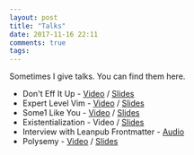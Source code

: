 ```yaml
---
layout: post
title: "Talks"
date: 2017-11-16 22:11
comments: true
tags:
---
```


Sometimes I give talks. You can find them here.

* Don't Eff It Up - [Video](https://www.youtube.com/watch?v=gUPuWHAt6SA) / [Slides](http://reasonablypolymorphic.com/dont-eff-it-up)
* Expert Level Vim - [Video](https://www.youtube.com/watch?v=Q-D5mtp2yIc) / [Slides](http://reasonablypolymorphic.com/expert-level-vim)
* Some1 Like You - [Video](https://www.youtube.com/watch?v=PNkoUv74JQU) / [Slides](http://reasonablypolymorphic.com/some1-like-you)
* Existentialization - Video / [Slides](http://reasonablypolymorphic.com/existentialization)
* Interview with Leanpub Frontmatter - [Audio](https://leanpub.com/podcasts/frontmatter/sandy-maguire-09-01-19)
* Polysemy - [Video](https://www.youtube.com/watch?v=-dHFOjcK6pA) / [Slides](https://reasonablypolymorphic.com/polysemy-talk)

